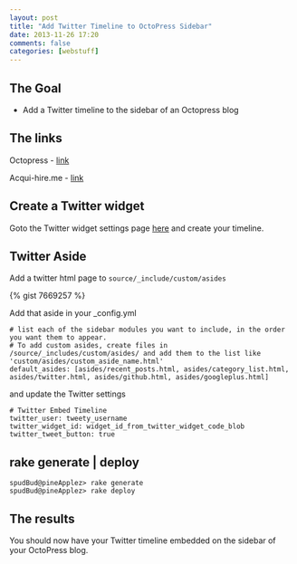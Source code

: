 ```yaml
---
layout: post
title: "Add Twitter Timeline to OctoPress Sidebar"
date: 2013-11-26 17:20
comments: false
categories: [webstuff]
---
```


## The Goal
- Add a Twitter timeline to the sidebar of an Octopress blog

<!-- more -->

## The links

Octopress - [link](http://octopress.org/)

Acqui-hire.me - [link](http://acqui-hire.me/blog/2012/11/07/octopress-and-twitter-timelines/)

## Create a Twitter widget

Goto the Twitter widget settings page [here](https://twitter.com/settings/widgets) and create your timeline.

## Twitter Aside

Add a twitter html page to `source/_include/custom/asides`

{% gist 7669257 %}

Add that aside in your _config.yml

```
# list each of the sidebar modules you want to include, in the order you want them to appear.
# To add custom asides, create files in /source/_includes/custom/asides/ and add them to the list like 'custom/asides/custom_aside_name.html'
default_asides: [asides/recent_posts.html, asides/category_list.html, asides/twitter.html, asides/github.html, asides/googleplus.html]
```

and update the Twitter settings

```
# Twitter Embed Timeline
twitter_user: tweety_username
twitter_widget_id: widget_id_from_twitter_widget_code_blob
twitter_tweet_button: true
```

## rake generate | deploy

``` 
spudBud@pineApplez> rake generate
spudBud@pineApplez> rake deploy
```

## The results
You should now have your Twitter timeline embedded on the sidebar of your OctoPress blog.